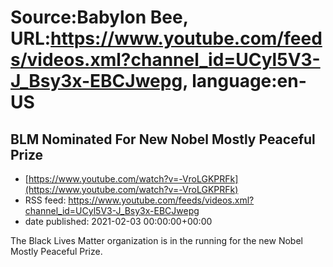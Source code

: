 # Source:Babylon Bee, URL:https://www.youtube.com/feeds/videos.xml?channel_id=UCyl5V3-J_Bsy3x-EBCJwepg, language:en-US

## BLM Nominated For New Nobel Mostly Peaceful Prize
 - [https://www.youtube.com/watch?v=-VroLGKPRFk](https://www.youtube.com/watch?v=-VroLGKPRFk)
 - RSS feed: https://www.youtube.com/feeds/videos.xml?channel_id=UCyl5V3-J_Bsy3x-EBCJwepg
 - date published: 2021-02-03 00:00:00+00:00

The Black Lives Matter organization is in the running for the new Nobel Mostly Peaceful Prize.

